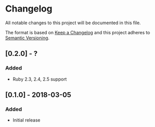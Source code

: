 # Changelog
All notable changes to this project will be documented in this file.

The format is based on [Keep a Changelog](http://keepachangelog.com/en/1.0.0/)
and this project adheres to [Semantic Versioning](http://semver.org/spec/v2.0.0.html).

## [0.2.0] - ?
### Added
- Ruby 2.3, 2.4, 2.5 support

## [0.1.0] - 2018-03-05
### Added
- Initial release
